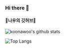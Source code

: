 ### Hi there 👋

<!--
**koonawoo/koonawoo** is a ✨ _special_ ✨ repository because its `README.md` (this file) appears on your GitHub profile.

Here are some ideas to get you started:

- 🔭 I’m currently working on ...
- 🌱 I’m currently learning ...
- 👯 I’m looking to collaborate on ...
- 🤔 I’m looking for help with ...
- 💬 Ask me about ...
- 📫 How to reach me: ...
- 😄 Pronouns: ...
- ⚡ Fun fact: ...
-->

<h4> 🌱나우의 깃허브🌱 </h4>

![koonawoo's github stats](https://github-readme-stats.vercel.app/api?username=koonawoo&show_icons=true&theme=dracula)

![Top Langs](https://github-readme-stats.vercel.app/api/top-langs/?username=koonawoo&layout=compact&theme=dracula)

